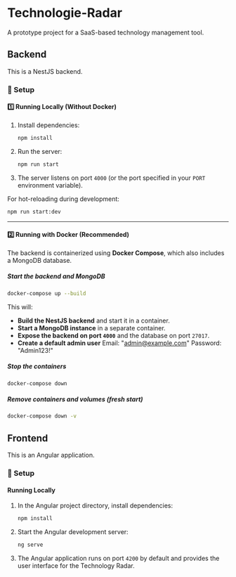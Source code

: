 # Technologie-Radar

A prototype project for a SaaS-based technology management tool.

## Backend

This is a NestJS backend.

### 🚀 Setup

#### **1️⃣ Running Locally (Without Docker)**

1. Install dependencies:

   ```bash
   npm install
   ```

2. Run the server:

   ```bash
   npm run start
   ```

3. The server listens on port `4000` (or the port specified in your `PORT` environment variable).

For hot-reloading during development:

   ```bash
   npm run start:dev
   ```

---

#### **2️⃣ Running with Docker (Recommended)**
The backend is containerized using **Docker Compose**, which also includes a MongoDB database.

##### **Start the backend and MongoDB**
```bash
docker-compose up --build
```

This will:
- **Build the NestJS backend** and start it in a container.
- **Start a MongoDB instance** in a separate container.
- **Expose the backend on port `4000`** and the database on port `27017`.
- **Create a default admin user** 
Email: "admin@example.com" Password: "Admin123!"

##### **Stop the containers**
```bash
docker-compose down
```

##### **Remove containers and volumes (fresh start)**
```bash
docker-compose down -v
```

## Frontend

This is an Angular application.

### 🚀 Setup

#### **Running Locally**

1. In the Angular project directory, install dependencies:
   ```bash
   npm install
   ```

2. Start the Angular development server:
   ```bash
   ng serve
   ```

3. The Angular application runs on port `4200` by default and provides the user interface for the Technology Radar.